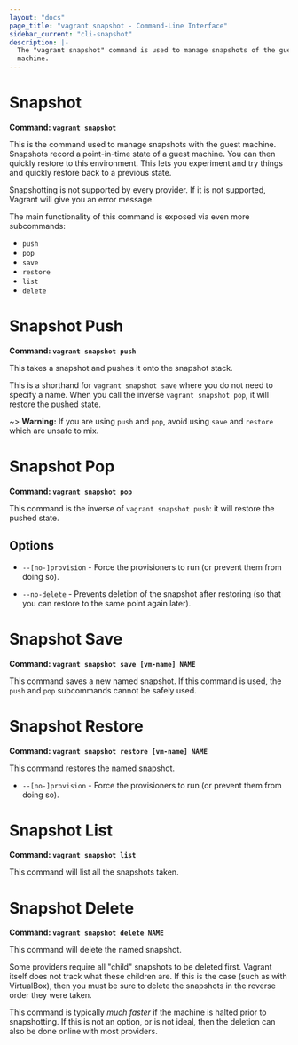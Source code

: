 ```yaml
---
layout: "docs"
page_title: "vagrant snapshot - Command-Line Interface"
sidebar_current: "cli-snapshot"
description: |-
  The "vagrant snapshot" command is used to manage snapshots of the guest
  machine.
---
```


# Snapshot

**Command: `vagrant snapshot`**

This is the command used to manage snapshots with the guest machine.
Snapshots record a point-in-time state of a guest machine. You can then
quickly restore to this environment. This lets you experiment and try things
and quickly restore back to a previous state.

Snapshotting is not supported by every provider. If it is not supported,
Vagrant will give you an error message.

The main functionality of this command is exposed via even more subcommands:

* `push`
* `pop`
* `save`
* `restore`
* `list`
* `delete`

# Snapshot Push

**Command: `vagrant snapshot push`**

This takes a snapshot and pushes it onto the snapshot stack.

This is a shorthand for `vagrant snapshot save` where you do not need
to specify a name. When you call the inverse `vagrant snapshot pop`, it will
restore the pushed state.

~> **Warning:** If you are using `push` and `pop`, avoid using `save`
   and `restore` which are unsafe to mix.

# Snapshot Pop

**Command: `vagrant snapshot pop`**

This command is the inverse of `vagrant snapshot push`: it will restore
the pushed state.

## Options

* `--[no-]provision` - Force the provisioners to run (or prevent them
    from doing so).

* `--no-delete` - Prevents deletion of the snapshot after restoring
    (so that you can restore to the same point again later).

# Snapshot Save

**Command: `vagrant snapshot save [vm-name] NAME`**

This command saves a new named snapshot. If this command is used, the
`push` and `pop` subcommands cannot be safely used.

# Snapshot Restore

**Command: `vagrant snapshot restore [vm-name] NAME`**

This command restores the named snapshot.

* `--[no-]provision` - Force the provisioners to run (or prevent them
    from doing so).

# Snapshot List

**Command: `vagrant snapshot list`**

This command will list all the snapshots taken.

# Snapshot Delete

**Command: `vagrant snapshot delete NAME`**

This command will delete the named snapshot.

Some providers require all "child" snapshots to be deleted first. Vagrant
itself does not track what these children are. If this is the case (such
as with VirtualBox), then you must be sure to delete the snapshots in the
reverse order they were taken.

This command is typically _much faster_ if the machine is halted prior to
snapshotting. If this is not an option, or is not ideal, then the deletion
can also be done online with most providers.

